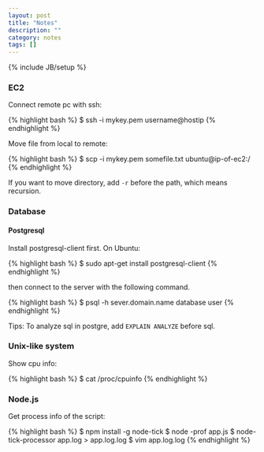 ```yaml
---
layout: post
title: "Notes"
description: ""
category: notes
tags: []
---
```

{% include JB/setup %}

### EC2
Connect remote pc with ssh:

{% highlight bash %}
$ ssh -i mykey.pem username@hostip
{% endhighlight %}

Move file from local to remote:

{% highlight bash %}
$ scp -i mykey.pem somefile.txt ubuntu@ip-of-ec2:/
{% endhighlight %}

If you want to move directory, add `-r` before the path, which means recursion.

### Database
#### Postgresql
Install postgresql-client first. On Ubuntu:

{% highlight bash %}
$ sudo apt-get install postgresql-client
{% endhighlight %}

then connect to the server with the following command.

{% highlight bash %}
$ psql -h sever.domain.name database user
{% endhighlight %}

Tips:
To analyze sql in postgre, add `EXPLAIN ANALYZE` before sql.

### Unix-like system
Show cpu info:

{% highlight bash %}
$ cat /proc/cpuinfo
{% endhighlight %}

### Node.js
Get process info of the script:

{% highlight bash %}
$ npm install -g node-tick
$ node -prof app.js
$ node-tick-processor app.log > app.log.log
$ vim app.log.log
{% endhighlight %}
